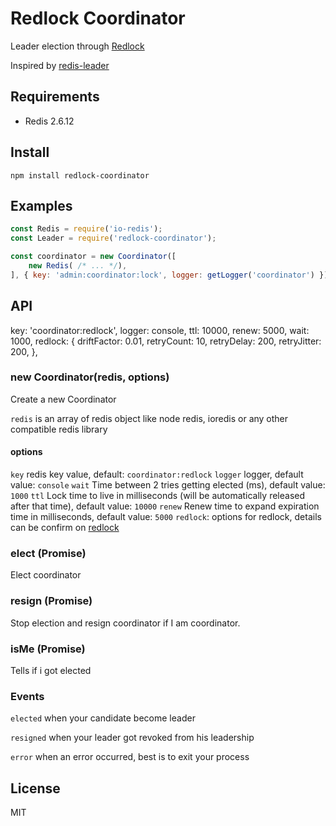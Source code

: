 Redlock Coordinator
===========

Leader election through [Redlock](https://github.com/mike-marcacci/node-redlock)

Inspired by [redis-leader](https://github.com/pierreinglebert/redis-leader)


## Requirements

  - Redis 2.6.12

## Install

```
npm install redlock-coordinator
```

## Examples

```javascript
const Redis = require('io-redis');
const Leader = require('redlock-coordinator');

const coordinator = new Coordinator([
    new Redis( /* ... */),
], { key: 'admin:coordinator:lock', logger: getLogger('coordinator') });
```

## API

  key: 'coordinator:redlock',
    logger: console,
    ttl: 10000,
    renew: 5000,
    wait: 1000,
    redlock: {
        driftFactor: 0.01,
        retryCount: 10,
        retryDelay: 200,
        retryJitter: 200,
    },

### new Coordinator(redis, options)

  Create a new Coordinator

  `redis` is an array of redis object like node redis, ioredis or any other compatible redis library

#### options

  `key` redis key value, default: `coordinator:redlock`
  `logger` logger, default value: `console`
  `wait` Time between 2 tries getting elected (ms), default value: `1000`
  `ttl` Lock time to live in milliseconds (will be automatically released after that time), default value: `10000`
  `renew` Renew time to expand expiration time in milliseconds, default value: `5000`
  `redlock`: options for redlock, details can be confirm on [redlock](https://github.com/mike-marcacci/node-redlock)

### elect (Promise)

  Elect coordinator


### resign (Promise)

  Stop election and resign coordinator if I am coordinator.


### isMe (Promise)

  Tells if i got elected


### Events

`elected` when your candidate become leader

`resigned` when your leader got revoked from his leadership

`error` when an error occurred, best is to exit your process


## License

  MIT
